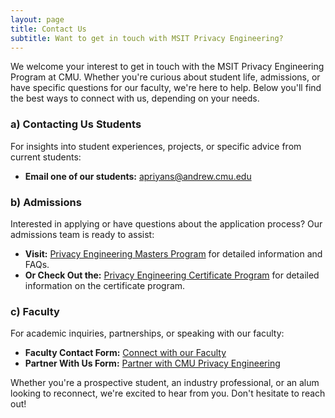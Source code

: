 ```yaml
---
layout: page
title: Contact Us
subtitle: Want to get in touch with MSIT Privacy Engineering?
---
```


We welcome your interest to get in touch with the MSIT Privacy Engineering Program at CMU. Whether you're curious about student life, admissions, or have specific questions for our faculty, we're here to help. Below you'll find the best ways to connect with us, depending on your needs.

### a) Contacting Us Students

For insights into student experiences, projects, or specific advice from current students:

- **Email one of our students:** apriyans@andrew.cmu.edu

### b) Admissions

Interested in applying or have questions about the application process? Our admissions team is ready to assist:

- **Visit:** [Privacy Engineering Masters Program](https://privacy.cs.cmu.edu/masters/index.html) for detailed information and FAQs.
- **Or Check Out the:** [Privacy Engineering Certificate Program](https://privacy.cs.cmu.edu/privacy-cert/index.html) for detailed information on the certificate program.

### c) Faculty

For academic inquiries, partnerships, or speaking with our faculty:

- **Faculty Contact Form:** [Connect with our Faculty](https://privacy.cs.cmu.edu/privacy-cert/contact-us/index.html)
- **Partner With Us Form:** [Partner with CMU Privacy Engineering](https://privacy.cs.cmu.edu/masters/partners/index.html)

Whether you're a prospective student, an industry professional, or an alum looking to reconnect, we're excited to hear from you. Don't hesitate to reach out!
